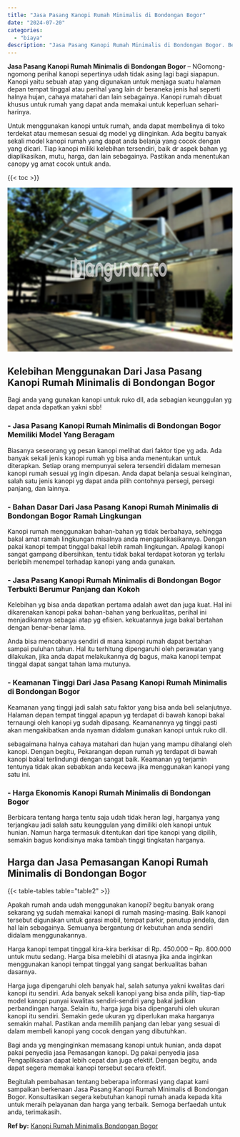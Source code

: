 ```yaml
---
title: "Jasa Pasang Kanopi Rumah Minimalis di Bondongan Bogor"
date: "2024-07-20"
categories: 
  - "biaya"
description: "Jasa Pasang Kanopi Rumah Minimalis di Bondongan Bogor. Begitulah pembahasan tentang beberapa informasi yang dapat kami sampaikan berkenaan Jasa Pasang Kanopi..."
---
```


**Jasa Pasang Kanopi Rumah Minimalis di Bondongan Bogor** – NGomong-ngomong perihal kanopi sepertinya udah tidak asing lagi bagi siapapun. Kanopi yaitu sebuah atap yang digunakan untuk menjaga suatu halaman depan tempat tinggal atau perihal yang lain dr beraneka jenis hal seperti halnya hujan, cahaya matahari dan lain sebagainya. Kanopi rumah dibuat khusus untuk rumah yang dapat anda memakai untuk keperluan sehari-harinya.

Untuk menggunakan kanopi untuk rumah, anda dapat membelinya di toko terdekat atau memesan sesuai dg model yg diinginkan. Ada begitu banyak sekali model kanopi rumah yang dapat anda belanja yang cocok dengan yang dicari. Tiap kanopi miliki kelebihan tersendiri, baik dr aspek bahan yg diaplikasikan, mutu, harga, dan lain sebagainya. Pastikan anda menentukan canopy yg amat cocok untuk anda.

{{< toc >}}

![Jasa Pasang Kanopi Rumah Minimalis di Bondongan Bogor](/images/harga-kanopi-minimalis-32.png)

## Kelebihan Menggunakan Dari Jasa Pasang Kanopi Rumah Minimalis di Bondongan Bogor

Bagi anda yang gunakan kanopi untuk ruko dll, ada sebagian keunggulan yg dapat anda dapatkan yakni sbb!

### \- Jasa Pasang Kanopi Rumah Minimalis di Bondongan Bogor Memiliki Model Yang Beragam

Biasanya seseorang yg pesan kanopi melihat dari faktor tipe yg ada. Ada banyak sekali jenis kanopi rumah yg bisa anda menentukan untuk diterapkan. Setiap orang mempunyai selera tersendiri didalam memesan kanopi rumah sesuai yg ingin dipesan. Anda dapat belanja sesuai keinginan, salah satu jenis kanopi yg dapat anda pilih contohnya persegi, persegi panjang, dan lainnya.

### \- Bahan Dasar Dari Jasa Pasang Kanopi Rumah Minimalis di Bondongan Bogor Ramah Lingkungan

Kanopi rumah menggunakan bahan-bahan yg tidak berbahaya, sehingga bakal amat ramah lingkungan misalnya anda mengaplikasikannya. Dengan pakai kanopi tempat tinggal bakal lebih ramah lingkungan. Apalagi kanopi sangat gampang dibersihkan, tentu tidak bakal terdapat kotoran yg terlalu berlebih menempel terhadap kanopi yang anda gunakan.

### \- Jasa Pasang Kanopi Rumah Minimalis di Bondongan Bogor Terbukti Berumur Panjang dan Kokoh

Kelebihan yg bisa anda dapatkan pertama adalah awet dan juga kuat. Hal ini dikarenakan kanopi pakai bahan-bahan yang berkualitas, perihal ini menjadikannya sebagai atap yg efisien. kekuatannya juga bakal bertahan dengan benar-benar lama.

Anda bisa mencobanya sendiri di mana kanopi rumah dapat bertahan sampai puluhan tahun. Hal itu terhitung dipengaruhi oleh perawatan yang dilakukan, jika anda dapat melakukannya dg bagus, maka kanopi tempat tinggal dapat sangat tahan lama mutunya.

### \- Keamanan Tinggi Dari Jasa Pasang Kanopi Rumah Minimalis di Bondongan Bogor

Keamanan yang tinggi jadi salah satu faktor yang bisa anda beli selanjutnya. Halaman depan tempat tinggal apapun yg terdapat di bawah kanopi bakal ternaungi oleh kanopi yg sudah dipasang. Keamanannya yg tinggi pasti akan mengakibatkan anda nyaman didalam gunakan kanopi untuk ruko dll.

sebagaimana halnya cahaya matahari dan hujan yang mampu dihalangi oleh kanopi. Dengan begitu, Pekarangan depan rumah yg terdapat di bawah kanopi bakal terlindungi dengan sangat baik. Keamanan yg terjamin tentunya tidak akan sebabkan anda kecewa jika menggunakan kanopi yang satu ini.

### \- Harga Ekonomis Kanopi Rumah Minimalis di Bondongan Bogor

Berbicara tentang harga tentu saja udah tidak heran lagi, harganya yang terjangkau jadi salah satu keunggulan yang dimiliki oleh kanopi untuk hunian. Namun harga termasuk ditentukan dari tipe kanopi yang dipilih, semakin bagus kondisinya maka tambah tinggi tingkatan harganya.

## Harga dan Jasa Pemasangan Kanopi Rumah Minimalis di Bondongan Bogor

{{< table-tables table="table2" >}}

Apakah rumah anda udah menggunakan kanopi? begitu banyak orang sekarang yg sudah memakai kanopi di rumah masing-masing. Baik kanopi tersebut digunakan untuk garasi mobil, tempat parkir, penutup jendela, dan hal lain sebagainya. Semuanya bergantung dr kebutuhan anda sendiri didalam menggunakannya.

Harga kanopi tempat tinggal kira-kira berkisar di Rp. 450.000 – Rp. 800.000 untuk mutu sedang. Harga bisa melebihi di atasnya jika anda inginkan menggunakan kanopi tempat tinggal yang sangat berkualitas bahan dasarnya.

Harga juga dipengaruhi oleh banyak hal, salah satunya yakni kwalitas dari kanopi itu sendiri. Ada banyak sekali kanopi yang bisa anda pilih, tiap-tiap model kanopi punyai kwalitas sendiri-sendiri yang bakal jadikan perbandingan harga. Selain itu, harga juga bisa dipengaruhi oleh ukuran kanopi itu sendiri. Semakin gede ukuran yg diperlukan maka harganya semakin mahal. Pastikan anda memilih panjang dan lebar yang sesuai di dalam membeli kanopi yang cocok dengan yang dibutuhkan.

Bagi anda yg menginginkan memasang kanopi untuk hunian, anda dapat pakai penyedia jasa Pemasangan kanopi. Dg pakai penyedia jasa Pengaplikasian dapat lebih cepat dan juga efektif. Dengan begitu, anda dapat segera memakai kanopi tersebut secara efektif.

Begitulah pembahasan tentang beberapa informasi yang dapat kami sampaikan berkenaan Jasa Pasang Kanopi Rumah Minimalis di Bondongan Bogor. Konsultasikan segera kebutuhan kanopi rumah anada kepada kita untuk meraih pelayanan dan harga yang terbaik. Semoga berfaedah untuk anda, terimakasih.

**Ref by:**  [Kanopi Rumah Minimalis Bondongan Bogor](https://id.wikipedia.org/wiki/Kanopi)
